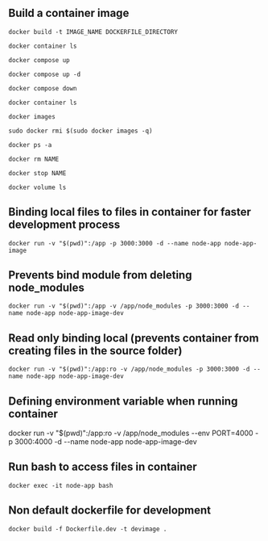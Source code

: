 ## Build a container image

`docker build -t IMAGE_NAME DOCKERFILE_DIRECTORY`

`docker container ls`

`docker compose up`

`docker compose up -d`

`docker compose down`

`docker container ls`

`docker images`

`sudo docker rmi $(sudo docker images -q)`

`docker ps -a`

`docker rm NAME`

`docker stop NAME`

`docker volume ls`

## Binding local files to files in container for faster development process

`docker run -v "$(pwd)":/app -p 3000:3000 -d --name node-app node-app-image`

## Prevents bind module from deleting node_modules

`docker run -v "$(pwd)":/app -v /app/node_modules -p 3000:3000 -d --name node-app node-app-image-dev`

## Read only binding local (prevents container from creating files in the source folder)

`docker run -v "$(pwd)":/app:ro -v /app/node_modules -p 3000:3000 -d --name node-app node-app-image-dev`

## Defining environment variable when running container

docker run -v "$(pwd)":/app:ro -v /app/node_modules --env PORT=4000 -p 3000:4000 -d --name node-app node-app-image-dev

## Run bash to access files in container

`docker exec -it node-app bash`

## Non default dockerfile for development

`docker build -f Dockerfile.dev -t devimage .`

